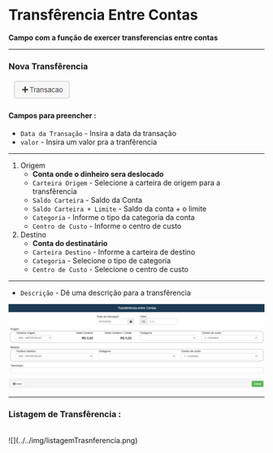 # Transfêrencia Entre Contas
**Campo com a função de exercer transferencias entre contas**
***

### Nova Transfêrencia

![](../../img/novaTransacao.png)

#### **Campos para preencher :**

* `Data da Transação` - Insira a data da transação 
* `valor` - Insira um valor pra a tranfêrencia
***
1. Origem
    - **Conta onde o dinheiro sera deslocado**
    * `Carteira Origem` - Selecione a carteira de origem para a transfêrencia
    * `Saldo Carteira` - Saldo da Conta
    * `Saldo Carteira + Limite` - Saldo da conta + o limite
    * `Categoria` - Informe o tipo da categoria da conta
    * `Centro de Custo` - Informe o centro de custo
2. Destino
    - **Conta do destinatário**
    * `Carteira Destino` - Informe a carteira de destino
    * `Categoria` - Selecione o tipo de categoria
    * `Centro de Custo` - Selecione o centro de custo
***
* `Descrição` - Dê uma descrição para a transfêrencia

![](../../img/transferenciaEntreContas.png)
***

### **Listagem de Transfêrencia :**
<br>
![](../../img/listagemTrasnferencia.png)
